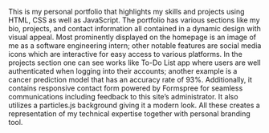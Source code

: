 This is my personal portfolio that highlights my skills and projects using HTML, CSS as well as JavaScript. The portfolio has various sections like my bio, projects, and contact information all contained in a dynamic design with visual appeal. Most prominently displayed on the homepage is an image of me as a software engineering intern; other notable features are social media icons which are interactive for easy access to various platforms. In the projects section one can see works like To-Do List app where users are well authenticated when logging into their accounts; another example is a cancer prediction model that has an accuracy rate of 93%. Additionally, it contains responsive contact form powered by Formspree for seamless communications including feedback to this site’s administrator. It also utilizes a particles.js background giving it a modern look. All these creates a representation of my technical expertise together with personal branding tool.

